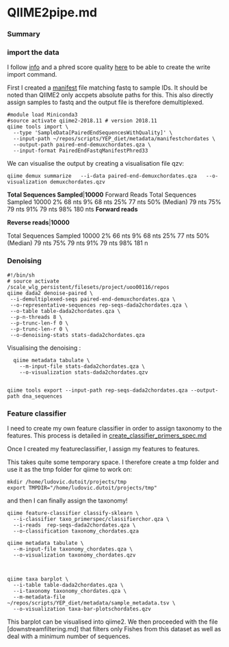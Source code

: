 # QIIME2pipe.md

 
### Summary

### import the data

I follow [info](https://docs.qiime2.org/2018.11/tutorials/importing/#manifest-file) and a phred score quality [here](https://www.drive5.com/usearch/manual/quality_score.html) to be able to create the write import command.

First I created a [manifest](metadata/manifestchordates) file matching fastq to sample IDs. It should be noted than QIIME2 only accpets absolute paths for this. This also directly assign samples to fastq and the output file is therefore demultiplexed.

```
#module load Miniconda3
#source activate qiime2-2018.11 # version 2018.11
qiime tools import \
  --type 'SampleData[PairedEndSequencesWithQuality]' \
  --input-path ~/repos/scripts/YEP_diet/metadata/manifestchordates \
  --output-path paired-end-demuxchordates.qza \
  --input-format PairedEndFastqManifestPhred33
```
We can visualise the output by creating a visualisation file qzv:

```
qiime demux summarize   --i-data paired-end-demuxchordates.qza   --o-visualization demuxchordates.qzv
```


**Total Sequences Sampled**|**10000**
Forward Reads
Total Sequences Sampled 10000
2%  68 nts
9%  68 nts
25% 77 nts
50% (Median)  79 nts
75% 79 nts
91% 79 nts
98% 180 nts
**Forward reads**


**Reverse reads**|**10000**

Total Sequences Sampled 10000
2%  66 nts
9%  68 nts
25% 77 nts
50% (Median)  79 nts
75% 79 nts
91% 79 nts
98% 181 n

### Denoising

```
#!/bin/sh
# source activate /scale_wlg_persistent/filesets/project/uoo00116/repos
qiime dada2 denoise-paired \
 --i-demultiplexed-seqs paired-end-demuxchordates.qza \
 --o-representative-sequences rep-seqs-dada2chordates.qza \
 --o-table table-dada2chordates.qza \
 --p-n-threads 8 \
 --p-trunc-len-f 0 \
 --p-trunc-len-r 0 \
 --o-denoising-stats stats-dada2chordates.qza 
```

Visualising the denoising :


```
  qiime metadata tabulate \
    --m-input-file stats-dada2chordates.qza \
    --o-visualization stats-dada2chordates.qzv


qiime tools export --input-path rep-seqs-dada2chordates.qza --output-path dna_sequences
```


### Feature classifier

I need to create my own feature classifier in order to assign taxonomy to the features. This process is detailed in [create_classifier_primers_spec.md](create_classifier_primers_spec.md)


Once I created my featureclassifier, I assign my features to features.

 This takes quite some temporary space. I therefore create a tmp folder and use it as the tmp folder for qiime to work on:

```
mkdir /home/ludovic.dutoit/projects/tmp
export TMPDIR="/home/ludovic.dutoit/projects/tmp"
```

and then  I can finally assign the taxonomy!


```
qiime feature-classifier classify-sklearn \
  --i-classifier taxo_primerspec/classifierchor.qza \
  --i-reads  rep-seqs-dada2chordates.qza \
  --o-classification taxonomy_chordates.qza

qiime metadata tabulate \
  --m-input-file taxonomy_chordates.qza \
  --o-visualization taxonomy_chordates.qzv



qiime taxa barplot \
  --i-table table-dada2chordates.qza \
  --i-taxonomy taxonomy_chordates.qza \
  --m-metadata-file ~/repos/scripts/YEP_diet/metadata/sample_metadata.tsv \
  --o-visualization taxa-bar-plotschordates.qzv
```
This barplot can be visualised into qiime2. We then proceeded with the file [downstreamfiltering.md] that filters only Fishes from this dataset as well as deal with a minimum number of sequences.
